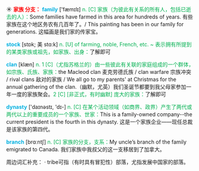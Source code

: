 ☀ <font color="red">**家族 分支：**</font>
<font color="sky blue">**family**</font> ['fæmɪlɪ] 
<font color="#00b050">n. [C] 家族（为彼此有关系的所有人，包括已逝去的人）：</font>Some families have farmed in this area for hundreds of years. 有些家族在这个地区务农有几百年了。/ This painting has been in our family for generations. 这幅画是我们家的传家宝。
           
<font color="sky blue">**stock**</font> [stɒk; 美 stɑ:k]
<font color="#00b050">n. [U] of farming, noble, French, etc. ~ 表示拥有所提到的某类家族或祖先，如家族、出身：</font>了解即可           

<font color="sky blue">**clan**</font> [klæn]
<font color="#00b050">n. 1 [C]（尤指苏格兰的）由一些彼此有关联的家庭组成的一个群体，如宗族、氏族、家族：</font>the Macleod clan 麦克劳德氏族 / clan warfare 宗族冲突 / rival clans 敌对的家族 / We all go to my parents' at Christmas for the annual gathering of the clan.（幽默，尤英）我们圣诞节都要到我父母家参加一年一度的家族聚会。<font color="#00b050">2 [C] [非正式，有时幽默] 庞大的家族：</font>了解即可

<font color="sky blue">**dynasty**</font> ['daɪnəstɪ, 'dɪ-] 
<font color="#00b050">n. [C] 在某个活动领域（如商界、政界）产生了两代或两代以上的重要成员的一个家族、世家：</font>This is a family-owned company--the current president is the fourth in this dynasty. 这是一个家族企业——现任总裁是该家族的第四代。

<font color="sky blue">**branch**</font> [brɑːntʃ] 
<font color="#00b050">n. [C] 家族的分支，支系：</font>My uncle’s branch of the family emigrated to Canada. 我们家族中我叔父的这一支移居到了加拿大。

周边词汇补充：
· tribe可指（有时具有冒犯性）部落，尤指发展中国家的部落。



